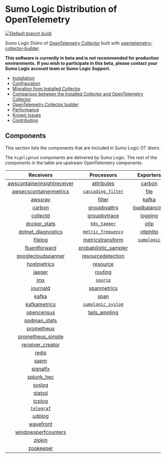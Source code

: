 # Sumo Logic Distribution of OpenTelemetry

[![Default branch build](https://github.com/SumoLogic/sumologic-otel-collector/actions/workflows/dev_builds.yml/badge.svg)](https://github.com/SumoLogic/sumologic-otel-collector/actions/workflows/dev_builds.yml)

Sumo Logic Distro of [OpenTelemetry Collector][otc_link] built with
[opentelemetry-collector-builder][otc_builder_link].

[otc_link]: https://github.com/open-telemetry/opentelemetry-collector
[otc_builder_link]: https://github.com/open-telemetry/opentelemetry-collector-builder

**This software is currently in beta and is not recommended for production environments.**
**If you wish to participate in this beta, please contact your Sumo Logic account team or Sumo Logic Support.**

- [Installation](docs/Installation.md)
- [Configuration](docs/Configuration.md)
- [Migration from Installed Collector](docs/Migration.md)
- [Comparison between the Installed Collector and OpenTelemetry Collector](docs/Comparison.md)
- [OpenTelemetry Collector builder](./otelcolbuilder/README.md)
- [Performance](docs/Performance.md)
- [Known Issues](docs/KnownIssues.md)
- [Contributing](./CONTRIBUTING.md)

## Components

This section lists the components that are included in Sumo Logic OT distro.

The `highlighted` components are delivered by Sumo Logic.
The rest of the components in the table are upstream OpenTelemetry components.

|                         Receivers                          |                       Processors                       |               Exporters                |                 Extensions                  |
|:----------------------------------------------------------:|:------------------------------------------------------:|:--------------------------------------:|:-------------------------------------------:|
| [awscontainerinsightreceiver][awscontainerinsightreceiver] |           [attributes][attributesprocessor]            |        [carbon][carbonexporter]        |     [memory_ballast][ballastextension]      |
|  [awsecscontainermetrics][awsecscontainermetricsreceiver]  |     [`cascading_filter`][cascadingfilterprocessor]     |          [file][fileexporter]          | [bearertokenauth][bearertokenauthextension] |
|                 [awsxray][awsxrayreceiver]                 |               [filter][filterprocessor]                |         [kafka][kafkaexporter]         |      [db_storage][dbstorageextension]       |
|                  [carbon][carbonreceiver]                  |         [groupbyattrs][groupbyattrsprocessor]          | [loadbalancing][loadbalancingexporter] |    [file_storage][filestorageextension]     |
|                [collectd][collectdreceiver]                |         [groupbytrace][groupbytraceprocessor]          |       [logging][loggingexporter]       |    [health_check][healthcheckextension]     |
|            [docker_stats][dockerstatsreceiver]             |              [`k8s_tagger`][k8sprocessor]              |          [otlp][otlpexporter]          |          [oidc][oidcauthextension]          |
|      [dotnet_diagnostics][dotnetdiagnosticsreceiver]       |     [`metric_frequency`][metricfrequencyprocessor]     |      [otlphttp][otlphttpexporter]      |           [pprof][pprofextension]           |
|                 [filelog][filelogreceiver]                 |     [metricstransform][metricstransformprocessor]      |    [`sumologic`][sumologicexporter]    |      [`sumologic`][sumologicextension]      |
|           [fluentforward][fluentforwardreceiver]           | [probabilistic_sampler][probabilisticsamplerprocessor] |                                        |          [zpages][zpagesextension]          |
|      [googlecloudspanner][googlecloudspannerreceiver]      |    [resourcedetection][resourcedetectionprocessor]     |                                        |                                             |
|             [hostmetrics][hostmetricsreceiver]             |             [resource][resourceprocessor]              |                                        |                                             |
|                  [jaeger][jaegerreceiver]                  |              [routing][routingprocessor]               |                                        |                                             |
|                     [jmx][jmxreceiver]                     |              [`source`][sourceprocessor]               |                                        |                                             |
|                [journald][journaldreceiver]                |          [spanmetrics][spanmetricsprocessor]           |                                        |                                             |
|                   [kafka][kafkareceiver]                   |                 [span][spanprocessor]                  |                                        |                                             |
|            [kafkametrics][kafkametricsreceiver]            |     [`sumologic_syslog`][sumologicsyslogprocessor]     |                                        |                                             |
|              [opencensus][opencensusreceiver]              |         [tails_ampling][tailsamplingprocessor]         |                                        |                                             |
|               [podman_stats][podmanreceiver]               |                                                        |                                        |                                             |
|              [prometheus][prometheusreceiver]              |                                                        |                                        |                                             |
|       [prometheus_simple][simpleprometheusreceiver]        |                                                        |                                        |                                             |
|            [receiver_creator][receivercreator]             |                                                        |                                        |                                             |
|                   [redis][redisreceiver]                   |                                                        |                                        |                                             |
|                    [sapm][sapmreceiver]                    |                                                        |                                        |                                             |
|                [signalfx][signalfxreceiver]                |                                                        |                                        |                                             |
|              [splunk_hec][splunkhecreceiver]               |                                                        |                                        |                                             |
|                  [syslog][syslogreceiver]                  |                                                        |                                        |                                             |
|                  [statsd][statsdreceiver]                  |                                                        |                                        |                                             |
|                  [tcplog][tcplogreceiver]                  |                                                        |                                        |                                             |
|               [`telegraf`][telegrafreceiver]               |                                                        |                                        |                                             |
|                  [udplog][udplogreceiver]                  |                                                        |                                        |                                             |
|               [wavefront][wavefrontreceiver]               |                                                        |                                        |                                             |
|     [windowsperfcounters][windowsperfcountersreceiver]     |                                                        |                                        |                                             |
|                  [zipkin][zipkinreceiver]                  |                                                        |                                        |                                             |
|               [zookeeper][zookeeperreceiver]               |                                                        |                                        |                                             |

[awscontainerinsightreceiver]: https://github.com/open-telemetry/opentelemetry-collector-contrib/tree/v0.46.0/receiver/awscontainerinsightreceiver
[awsecscontainermetricsreceiver]: https://github.com/open-telemetry/opentelemetry-collector-contrib/tree/v0.46.0/receiver/awsecscontainermetricsreceiver
[awsxrayreceiver]: https://github.com/open-telemetry/opentelemetry-collector-contrib/tree/v0.46.0/receiver/awsxrayreceiver
[carbonreceiver]: https://github.com/open-telemetry/opentelemetry-collector-contrib/tree/v0.46.0/receiver/carbonreceiver
[collectdreceiver]: https://github.com/open-telemetry/opentelemetry-collector-contrib/tree/v0.46.0/receiver/collectdreceiver
[dockerstatsreceiver]: https://github.com/open-telemetry/opentelemetry-collector-contrib/tree/v0.46.0/receiver/dockerstatsreceiver
[dotnetdiagnosticsreceiver]: https://github.com/open-telemetry/opentelemetry-collector-contrib/tree/v0.46.0/receiver/dotnetdiagnosticsreceiver
[filelogreceiver]: https://github.com/open-telemetry/opentelemetry-collector-contrib/tree/v0.46.0/receiver/filelogreceiver
[fluentforwardreceiver]: https://github.com/open-telemetry/opentelemetry-collector-contrib/tree/v0.46.0/receiver/fluentforwardreceiver
[googlecloudspannerreceiver]: https://github.com/open-telemetry/opentelemetry-collector-contrib/tree/v0.46.0/receiver/googlecloudspannerreceiver
[hostmetricsreceiver]: https://github.com/open-telemetry/opentelemetry-collector-contrib/tree/v0.46.0/receiver/hostmetricsreceiver
[jaegerreceiver]: https://github.com/open-telemetry/opentelemetry-collector-contrib/tree/v0.46.0/receiver/jaegerreceiver
[jmxreceiver]: https://github.com/open-telemetry/opentelemetry-collector-contrib/tree/v0.46.0/receiver/jmxreceiver
[journaldreceiver]: https://github.com/open-telemetry/opentelemetry-collector-contrib/tree/v0.46.0/receiver/journaldreceiver
[kafkareceiver]: https://github.com/open-telemetry/opentelemetry-collector-contrib/tree/v0.46.0/receiver/kafkareceiver
[kafkametricsreceiver]: https://github.com/open-telemetry/opentelemetry-collector-contrib/tree/v0.46.0/receiver/kafkametricsreceiver
[opencensusreceiver]: https://github.com/open-telemetry/opentelemetry-collector-contrib/tree/v0.46.0/receiver/opencensusreceiver
[podmanreceiver]: https://github.com/open-telemetry/opentelemetry-collector-contrib/tree/v0.46.0/receiver/podmanreceiver
[prometheusreceiver]: https://github.com/open-telemetry/opentelemetry-collector-contrib/tree/v0.46.0/receiver/prometheusreceiver
[receivercreator]: https://github.com/open-telemetry/opentelemetry-collector-contrib/tree/v0.46.0/receiver/receivercreator
[redisreceiver]: https://github.com/open-telemetry/opentelemetry-collector-contrib/tree/v0.46.0/receiver/redisreceiver
[sapmreceiver]: https://github.com/open-telemetry/opentelemetry-collector-contrib/tree/v0.46.0/receiver/sapmreceiver
[signalfxreceiver]: https://github.com/open-telemetry/opentelemetry-collector-contrib/tree/v0.46.0/receiver/signalfxreceiver
[simpleprometheusreceiver]: https://github.com/open-telemetry/opentelemetry-collector-contrib/tree/v0.46.0/receiver/simpleprometheusreceiver
[splunkhecreceiver]: https://github.com/open-telemetry/opentelemetry-collector-contrib/tree/v0.46.0/receiver/splunkhecreceiver
[syslogreceiver]: https://github.com/open-telemetry/opentelemetry-collector-contrib/tree/v0.46.0/receiver/syslogreceiver
[statsdreceiver]: https://github.com/open-telemetry/opentelemetry-collector-contrib/tree/v0.46.0/receiver/statsdreceiver
[tcplogreceiver]: https://github.com/open-telemetry/opentelemetry-collector-contrib/tree/v0.46.0/receiver/tcplogreceiver
[telegrafreceiver]: ./pkg/receiver/telegrafreceiver
[udplogreceiver]: https://github.com/open-telemetry/opentelemetry-collector-contrib/tree/v0.46.0/receiver/udplogreceiver
[wavefrontreceiver]: https://github.com/open-telemetry/opentelemetry-collector-contrib/tree/v0.46.0/receiver/wavefrontreceiver
[windowsperfcountersreceiver]: https://github.com/open-telemetry/opentelemetry-collector-contrib/tree/v0.46.0/receiver/windowsperfcountersreceiver
[zipkinreceiver]: https://github.com/open-telemetry/opentelemetry-collector-contrib/tree/v0.46.0/receiver/zipkinreceiver
[zookeeperreceiver]: https://github.com/open-telemetry/opentelemetry-collector-contrib/tree/v0.46.0/receiver/zookeeperreceiver

[attributesprocessor]: https://github.com/open-telemetry/opentelemetry-collector-contrib/tree/v0.46.0/processor/attributesprocessor
[cascadingfilterprocessor]: ./pkg/processor/cascadingfilterprocessor
[filterprocessor]: https://github.com/open-telemetry/opentelemetry-collector-contrib/tree/v0.46.0/processor/filterprocessor
[groupbyattrsprocessor]: https://github.com/open-telemetry/opentelemetry-collector-contrib/tree/v0.46.0/processor/groupbyattrsprocessor
[groupbytraceprocessor]: https://github.com/open-telemetry/opentelemetry-collector-contrib/tree/v0.46.0/processor/groupbytraceprocessor
[k8sprocessor]: ./pkg/processor/k8sprocessor
[metricfrequencyprocessor]: ./pkg/processor/metricfrequencyprocessor
[metricstransformprocessor]: https://github.com/open-telemetry/opentelemetry-collector-contrib/tree/v0.46.0/processor/metricstransformprocessor
[probabilisticsamplerprocessor]: https://github.com/open-telemetry/opentelemetry-collector-contrib/tree/v0.46.0/processor/probabilisticsamplerprocessor
[resourcedetectionprocessor]: https://github.com/open-telemetry/opentelemetry-collector-contrib/tree/v0.46.0/processor/resourcedetectionprocessor
[resourceprocessor]: https://github.com/open-telemetry/opentelemetry-collector-contrib/tree/v0.46.0/processor/resourceprocessor
[routingprocessor]: https://github.com/open-telemetry/opentelemetry-collector-contrib/tree/v0.46.0/processor/routingprocessor
[sourceprocessor]: ./pkg/processor/sourceprocessor
[spanmetricsprocessor]: https://github.com/open-telemetry/opentelemetry-collector-contrib/tree/v0.46.0/processor/spanmetricsprocessor
[spanprocessor]: https://github.com/open-telemetry/opentelemetry-collector-contrib/tree/v0.46.0/processor/spanprocessor
[sumologicsyslogprocessor]: ./pkg/processor/sumologicsyslogprocessor
[tailsamplingprocessor]: https://github.com/open-telemetry/opentelemetry-collector-contrib/tree/v0.46.0/processor/tailsamplingprocessor

[carbonexporter]: https://github.com/open-telemetry/opentelemetry-collector-contrib/tree/v0.46.0/exporter/carbonexporter
[fileexporter]: https://github.com/open-telemetry/opentelemetry-collector-contrib/tree/v0.46.0/exporter/fileexporter
[kafkaexporter]: https://github.com/open-telemetry/opentelemetry-collector-contrib/tree/v0.46.0/exporter/kafkaexporter
[loadbalancingexporter]: https://github.com/open-telemetry/opentelemetry-collector-contrib/tree/v0.46.0/exporter/loadbalancingexporter
[loggingexporter]: https://github.com/open-telemetry/opentelemetry-collector/tree/v0.46.0/exporter/loggingexporter
[otlpexporter]: https://github.com/open-telemetry/opentelemetry-collector/tree/v0.46.0/exporter/otlpexporter
[otlphttpexporter]: https://github.com/open-telemetry/opentelemetry-collector/tree/v0.46.0/exporter/otlphttpexporter
[sumologicexporter]: ./pkg/exporter/sumologicexporter

[ballastextension]: https://github.com/open-telemetry/opentelemetry-collector/tree/v0.46.0/extension/ballastextension
[bearertokenauthextension]: https://github.com/open-telemetry/opentelemetry-collector-contrib/tree/v0.46.0/extension/bearertokenauthextension
[dbstorageextension]: https://github.com/open-telemetry/opentelemetry-collector-contrib/tree/v0.46.0/extension/storage/dbstorage
[filestorageextension]: https://github.com/open-telemetry/opentelemetry-collector-contrib/tree/v0.46.0/extension/storage/filestorage
[healthcheckextension]: https://github.com/open-telemetry/opentelemetry-collector-contrib/tree/v0.46.0/extension/healthcheckextension
[oidcauthextension]: https://github.com/open-telemetry/opentelemetry-collector-contrib/tree/v0.46.0/extension/oidcauthextension
[pprofextension]: https://github.com/open-telemetry/opentelemetry-collector-contrib/tree/v0.46.0/extension/pprofextension
[sumologicextension]: ./pkg/extension/sumologicextension
[zpagesextension]: https://github.com/open-telemetry/opentelemetry-collector/tree/v0.46.0/extension/zpagesextension

